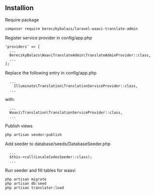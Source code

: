 ## Installion
Require package
```
composer require bereczkybalazs/laravel-waavi-translate-admin
```
Register service provider in config/app.php
```
'providers' => [
  ...
  BereczkyBalazs\WaaviTranslateAdmin\TranslateAdminProvider::class,
  ...
];
```
Replace the following entry in config/app.php
```
  ...
	Illuminate\Translation\TranslationServiceProvider::class,
  ...
```
with:
```
  ...
  Waavi\Translation\TranslationServiceProvider::class,
  ...
```
Publish views
```
php artisan vendor:publish
```
Add seeder to database/seeds/DatabaseSeeder.php
```
  ...
  $this->call(LocaleCodesSeeder::class);
  ...
```
Run seeder and fill tables for waavi
```
php artisan migrate
php artisan db:seed
php artisan translator:load
```
